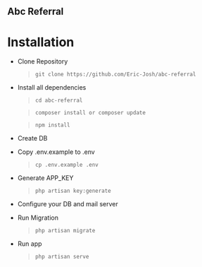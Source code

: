 ## Abc Referral

# Installation

- Clone Repository
    > `git clone https://github.com/Eric-Josh/abc-referral`

- Install all dependencies
    > `cd abc-referral`

    > `composer install or composer update`

    > `npm install`

- Create DB

- Copy .env.example to .env
    > `cp .env.example .env`

- Generate APP_KEY
    > `php artisan key:generate`

- Configure your DB and mail server

- Run Migration
    > `php artisan migrate`

- Run app
    > `php artisan serve`